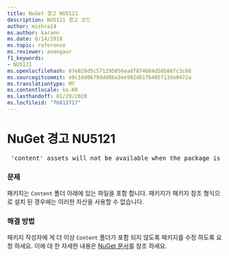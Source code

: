 ```yaml
---
title: NuGet 경고 NU5121
description: NU5121 경고 코드
author: mishra14
ms.author: karann
ms.date: 8/14/2018
ms.topic: reference
ms.reviewer: anangaur
f1_keywords:
- NU5121
ms.openlocfilehash: 87e828d5c571295056eadf874604d56b86fc3c88
ms.sourcegitcommit: e9c1dd0679ddd8ba3ee992d817b405f13da0472a
ms.translationtype: MT
ms.contentlocale: ko-KR
ms.lasthandoff: 01/29/2020
ms.locfileid: "76813717"
---
```

# <a name="nuget-warning-nu5121"></a>NuGet 경고 NU5121
<pre> 'content' assets will not be available when the package is installed after the migration.</pre>

### <a name="issue"></a>문제

패키지는 `Content` 폴더 아래에 있는 파일을 포함 합니다. 패키지가 패키지 참조 형식으로 설치 된 경우에는 이러한 자산을 사용할 수 없습니다.


### <a name="solution"></a>해결 방법

패키지 작성자에 게 더 이상 `Content` 폴더가 포함 되지 않도록 패키지를 수정 하도록 요청 하세요. 이에 대 한 자세한 내용은 [NuGet 문서](../../consume-packages/migrate-packages-config-to-package-reference.md)를 참조 하세요.
